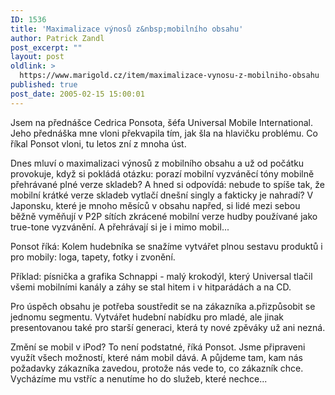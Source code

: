 ```yaml
---
ID: 1536
title: 'Maximalizace výnosů z&nbsp;mobilního obsahu'
author: Patrick Zandl
post_excerpt: ""
layout: post
oldlink: >
  https://www.marigold.cz/item/maximalizace-vynosu-z-mobilniho-obsahu
published: true
post_date: 2005-02-15 15:00:01
---
```

<p>Jsem na přednášce Cedrica Ponsota, šéfa Universal Mobile International. Jeho přednáška mne vloni překvapila tím, jak šla na hlavičku problému. Co říkal Ponsot vloni, tu letos zní z mnoha úst.</p>

<p>Dnes mluví o maximalizaci výnosů z mobilního obsahu a už od počátku provokuje, když si pokládá otázku: porazí mobilní vyzváněcí tóny mobilně přehrávané plné verze skladeb? A hned si odpovídá: nebude to spíše tak, že mobilní krátké verze skladeb vytlačí dnešní singly a fakticky je nahradí? V Japonsku, které je mnoho měsíců v obsahu napřed, si lidé mezi sebou běžně vyměňují v P2P sítích zkrácené mobilní verze hudby používané jako true-tone vyzvánění. A přehrávají si je i mimo mobil...</p>

<p>Ponsot říká: Kolem hudebníka se snažíme vytvářet plnou sestavu produktů i pro mobily: loga, tapety, fotky i zvonění.</p>

<p>Příklad: písnička a grafika Schnappi - malý krokodýl, který Universal tlačil všemi mobilními kanály a záhy se stal hitem i v hitparádách a na CD.</p>

<p>Pro úspěch obsahu je potřeba soustředit se na zákazníka a.přizpůsobit se jednomu segmentu. Vytvářet hudební nabídku pro mladé, ale jinak presentovanou také pro starší generaci, která ty nové zpěváky už ani nezná.</p>

<p>Změní se mobil v iPod? To není podstatné, říká Ponsot. Jsme připraveni využít všech možností, které nám mobil dává. A půjdeme tam, kam nás požadavky zákazníka zavedou, protože nás vede to, co zákazník chce. Vycházíme mu vstříc a nenutíme ho do služeb, které nechce...
</p>
